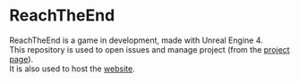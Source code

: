 # ReachTheEnd

ReachTheEnd is a game in development, made with Unreal Engine 4.  
This repository is used to open issues and manage project (from the [project page](https://github.com/Cu-chi/ReachTheEnd/projects)).  
It is also used to host the [website](https://cu-chi.github.io/ReachTheEnd/).
